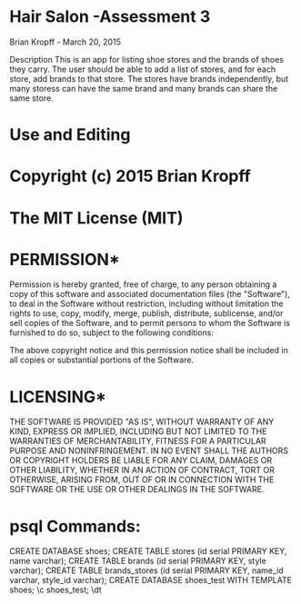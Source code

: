 # Hair Salon -Assessment 3
Brian Kropff - March 20, 2015

Description This is an app for listing shoe stores and the brands of shoes they carry. The user should be able to add a list of stores, and for each store, add brands to that store. The stores have brands independently, but many storess can have the same brand and many brands can share the same store.

# Use and Editing

# Copyright (c) 2015 Brian Kropff

# The MIT License (MIT)

# PERMISSION*
Permission is hereby granted, free of charge, to any person obtaining a copy of this software and associated documentation files (the "Software"), to deal in the Software without restriction, including without limitation the rights to use, copy, modify, merge, publish, distribute, sublicense, and/or sell copies of the Software, and to permit persons to whom the Software is furnished to do so, subject to the following conditions:

The above copyright notice and this permission notice shall be included in all copies or substantial portions of the Software.

# LICENSING*
THE SOFTWARE IS PROVIDED "AS IS", WITHOUT WARRANTY OF ANY KIND, EXPRESS OR IMPLIED, INCLUDING BUT NOT LIMITED TO THE WARRANTIES OF MERCHANTABILITY, FITNESS FOR A PARTICULAR PURPOSE AND NONINFRINGEMENT. IN NO EVENT SHALL THE AUTHORS OR COPYRIGHT HOLDERS BE LIABLE FOR ANY CLAIM, DAMAGES OR OTHER LIABILITY, WHETHER IN AN ACTION OF CONTRACT, TORT OR OTHERWISE, ARISING FROM, OUT OF OR IN CONNECTION WITH THE SOFTWARE OR THE USE OR OTHER DEALINGS IN THE SOFTWARE.

# psql Commands:
CREATE DATABASE shoes;
CREATE TABLE stores (id serial PRIMARY KEY, name varchar);
CREATE TABLE brands (id serial PRIMARY KEY, style varchar);
CREATE TABLE brands_stores (id serial PRIMARY KEY, name_id varchar, style_id varchar);
CREATE DATABASE shoes_test WITH TEMPLATE shoes;
\c shoes_test;
\dt

